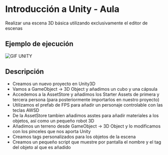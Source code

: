 # Introducción a Unity - Aula
Realizar una escena 3D básica utilizando exclusivamente el editor de escenas

## Ejemplo de ejecución
![GIF UNITY](Practica1-SampleScene-Windows_-Mac_-Linux-Unity-2022.3.8f1_-_DX11_-2023-09-25-20-29-01.gif)

## Descripción

- Creamos un nuevo proyecto en Unity3D
- Vamos a GameObject -> 3D Object y añadimos un cubo y una cápsula
- Accedemos a la AssetStore y añadimos los Starter Assets de primera y tercera persona (para posteriormente importarlos en nuestro proyecto)
- Utilizamos el prefab de FPS para añadir un personaje controlable con las teclas AWSD
- De la AssetStore tambien añadimos asstes para añadir materiales a los objetos, así como un pequeño robot 3D
- Añadimos un terreno desde GameObject -> 3D Object y lo modificamos con los pinceles que nos aporta Unity
- Creamos tags personalizados para los objetos de la escena
- Creamos un pequeño script que muestre por pantalla el nombre y el tag del objeto al que es añadido